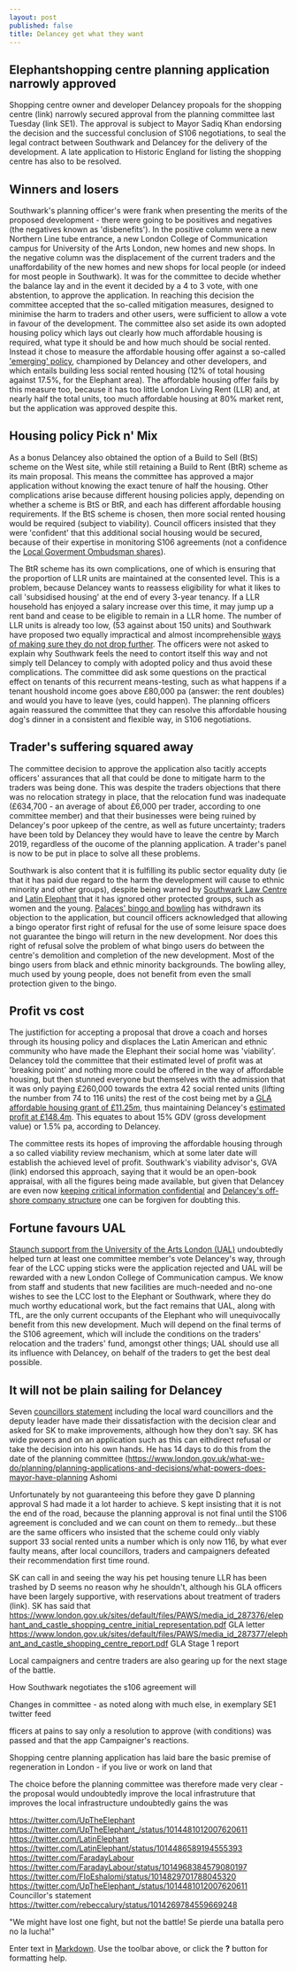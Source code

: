```yaml
---
layout: post
published: false
title: Delancey get what they want
---
```

## Elephantshopping centre planning application narrowly approved

Shopping centre owner and developer Delancey propoals for the shopping centre (link) narrowly secured approval from the planning committee last Tuesday (link SE1).  The approval is subject to Mayor Sadiq Khan endorsing the decision and the successful conclusion of S106 negotiations, to seal the legal contract between Southwark and Delancey for the delivery of the development.  A late application to Historic England for listing the shopping centre has also to be resolved.

## Winners and losers

Southwark's planning officer's were frank when presenting the merits of the proposed development - there were going to be positives and negatives (the negatives known as 'disbenefits').  In the positive column were a new Northern Line tube entrance, a new London College of Communication campus for University of the Arts London, new homes and new shops.  In the negative column was the displacement of the current traders and the unaffordability of the new homes and new shops for local people (or indeed for most people in Southwark).  It was for the committee to decide whether the balance lay and in the event it decided by a 4 to 3 vote, with one abstention, to approve the application.  In reaching this decision the committee accepted that the so-called mitigation measures, designed to minimise the harm to traders and other users, were sufficient to allow a vote in favour of the development.  The committee also set aside its own adopted housing policy which lays out clearly how much affordable housing is required, what type it should be and how much should be social rented.  Instead it chose to measure the affordable housing offer against a so-called ['emerging' policy](https://www.southwark.gov.uk/assets/attach/5811/NSP%20PSV%20FINAL.pdf), championed by Delancey and other developers, and which entails building less social rented housing (12% of total housing against 17.5%, for the Elephant area).  The affordable housing offer fails by this measure too, because it has too little London Living Rent (LLR) and, at nearly half the total units, too much affordable housing at 80% market rent, but the application was approved despite this.

## Housing policy Pick n' Mix

As a bonus Delancey also obtained the option of a Build to Sell (BtS) scheme on the West site, while still retaining a Build to Rent (BtR) scheme as its main proposal.  This means the committee has approved a major application without knowing the exact tenure of half the housing.  Other complications arise because different housing policies apply, depending on whether a scheme is BtS or BtR, and each has different affordable housing requirements.  If the BtS scheme is chosen, then more social rented housing would be required (subject to viability). Council officers insisted that they were 'confident' that this additional social housing would be secured, because of their expertise in monitoring S106 agreements (not a confidence the [Local Goverment Ombudsman shares](http://35percent.org/2016-12-12-ombudsman-slams-southwark-for-no-s106-monitoring)).

The BtR scheme has its own complications, one of which is ensuring that the proportion of LLR units are maintained at the consented level.  This is a problem, because Delancey wants to reassess eligibility for what it likes to call 'subsidised housing' at the end of every 3-year tenancy. If a LLR household has enjoyed a salary increase over this time, it may jump up a rent band and cease to be eligible to remain in a LLR home.  The number of LLR units is already too low, (53 against about 150 units) and Southwark have proposed two equally impractical and almost incomprehensible [ways of  making sure they do not drop further](https://pbs.twimg.com/media/DhMTY3OWAAELO68.jpg).  The officers were not asked to explain why Southwark feels the need to contort itself this way and not simply tell  Delancey to comply with adopted policy and thus avoid these complications.  The committee did ask some questions on the practical effect on tenants of this recurrent means-testing, such as what happens if a tenant houshold income goes above £80,000 pa (answer: the rent doubles) and would you have to leave (yes, could happen).  The planning officers again reassured the committee that they can resolve this affordable housing dog's dinner in a consistent and flexible way, in S106 negotiations.

## Trader's suffering squared away


The committee decision to approve the application also tacitly accepts officers' assurances that all that could be done to mitigate harm to the traders was being done. This was despite the traders objections that there was no relocation strategy in place, that the relocation fund was inadequate (£634,700 - an average of about £6,000 per trader, according to one committee member) and that their businesses were being ruined by Delancey's poor upkeep of the centre, as well as future uncertainty; traders have been told by Delancey they would have to  leave the centre by March 2019, regardless of the oucome of the planning application.  A trader's panel is now to be put in place to solve all these problems.  

Southwark is also content that it is fulfilling its public sector equality duty (ie that it has paid due regard to the harm the development will cause to ethnic minority and other groups), despite being warned  by [Southwark Law Centre](http://planbuild.southwark.gov.uk/documents/?GetDocument=%7b%7b%7b!%2b3vgsnFhgtxRNSSWoQ1w3w%3d%3d!%7d%7d%7d) and [Latin Elephant](http://planbuild.southwark.gov.uk/documents/?GetDocument=%7b%7b%7b!prA%2bpmdHItiqXq2TtExNpQ%3d%3d!%7d%7d%7d) that it has ignored other protected groups, such as women and the young.  [Palaces' bingo and bowling](http://planbuild.southwark.gov.uk/documents/?GetDocument=%7b%7b%7b!v50NVbhc5ocMnv2Xw4omWw%3d%3d!%7d%7d%7d) has withdrawn its objection to the application, but council officers acknowledged that allowing a bingo operator first right of refusal for the use of some leisure space does not guarantee the bingo will return in the new development.  Nor does this right of refusal solve the problem of what bingo users do between the centre's demolition and completion of the new development.  Most of the bingo users from black and ethnic minority backgrounds.  The bowling alley, much used by young people, does not benefit from even the small protection given to the bingo.

## Profit vs cost 

The justifiction for accepting a proposal that drove a coach and horses through its housing policy and displaces the Latin American and ethnic community who have made the Elephant their social home was 'viability'.  Delancey told the committee that their estimated level of profit was at 'breaking point' and nothing more could be offered in the way of affordable housing, but then stunned everyone but themselves  with the admission that it was only paying £260,000 towards the extra 42 social rented units (lifting the number from 74 to 116 units) the rest of the cost being met by a [GLA affordable housing grant of £11.25m](http://planbuild.southwark.gov.uk/documents/?GetDocument=%7b%7b%7b!b5xBNaYRSleWlYx6oXVrEA%3d%3d!%7d%7d%7d), thus maintaining Delancey's [estimated profit at £148.4m](http://35percent.org/2018-07-02-viability-and-delancey/).  This equates to about 15% GDV (gross development value) or 1.5% pa, according to Delancey.

The committee rests its hopes of improving the affordable housing through a so called viability review mechanism, which at some later date will establish the achieved level of profit.  Southwark's viability advisor's, GVA (link) endorsed this approach, saying that it would be an open-book appraisal, with all the figures being made available, but given that Delancey are even now [keeping critical information confidential](http://35percent.org/2018-07-02-viability-and-delancey/) and [Delancey's off-shore company structure](http://35percent.org/tribeca-square/) one can be forgiven for doubting this.

## Fortune favours UAL 

[Staunch support from the University of the Arts London (UAL)](https://twitter.com/se1/status/1014452595476369409) undoubtedly helped turn at least one committee member's vote Delancey's way, through fear of the LCC upping sticks were the application rejected and UAL will be rewarded with a new London College of Communication campus.  We know from staff and students that new facilities are much-needed and no-one wishes to see the LCC lost to the Elephant or Southwark, where they do much worthy educational work, but the fact remains that UAL, along with TfL, are the only current occupants of the Elephant who will unequivocally benefit from this new development.  Much will depend on the final terms of the S106 agreement, which will include the conditions on the traders' relocation and the traders' fund, amongst other things; UAL should use all its influence with Delancey, on behalf of the traders to get the best deal possible.

## It will not be plain sailing for Delancey

Seven [councillors statement](https://pbs.twimg.com/media/DhNo_cvWAAEiH2w.jpg) including the local ward councillors and the deputy leader have made their dissatisfaction with the decision clear and asked for SK to make improvements, although how they don't say.  SK has wide pwoers and on an application such as this can eithdirect refusal or take the decision into his own hands.  He has 14 days to do this from the date of the planning committee (https://www.london.gov.uk/what-we-do/planning/planning-applications-and-decisions/what-powers-does-mayor-have-planning
Ashomi

Unfortunately by not guaranteeing this before they gave D planning approval S had made it a lot harder to achieve. S kept insisting that it is not the end of the road, because the planning approval is not final until the S106 agreement is concluded and we can count on them to remedy...but these are the same officers who insisted that the scheme could only viably support 33 social rented units a number which is only now 116, by what ever faulty means, after local councillors, traders and campaigners defeated their recommendation first time round.

SK can call in and seeing the way his pet housing tenure LLR has been trashed by D seems no reason why he shouldn't, although his GLA officers have been largely supportive, with reservations about treatment of traders (link).  SK has said that https://www.london.gov.uk/sites/default/files/PAWS/media_id_287376/elephant_and_castle_shopping_centre_initial_representation.pdf GLA letter
https://www.london.gov.uk/sites/default/files/PAWS/media_id_287377/elephant_and_castle_shopping_centre_report.pdf GLA Stage 1 report

Local campaigners and centre traders are also gearing up for the next stage of the battle.

How Southwark negotiates the s106 agreement will 


Changes in committee - as noted along with much else, in exemplary SE1 twitter feed

fficers at pains to say only a resolution to approve (with conditions) was passed and that the app
Campaigner's reactions.

Shopping centre planning application has laid bare the basic premise of regeneration in London - if you live or work on land that 

The choice before the planning committee was therefore made very clear - the proposal would undoubtedly improve the local infrastruture that improves the local infrastructure undoubtedly gains the was

https://twitter.com/UpTheElephant
https://twitter.com/UpTheElephant_/status/1014481012007620611
https://twitter.com/LatinElephant
https://twitter.com/LatinElephant/status/1014486589194555393
https://twitter.com/FaradayLabour
https://twitter.com/FaradayLabour/status/1014968384579080197
https://twitter.com/FloEshalomi/status/1014829701788045320
https://twitter.com/UpTheElephant_/status/1014481012007620611 Councillor's statement
https://twitter.com/rebeccalury/status/1014269784559669248

"We might have lost one fight, but not the battle! Se pierde una batalla pero no la lucha!"



Enter text in [Markdown](http://daringfireball.net/projects/markdown/). Use the toolbar above, or click the **?** button for formatting help.
